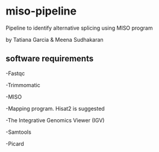# miso-pipeline
Pipeline to identify alternative splicing using MISO program  

by Tatiana Garcia & Meena Sudhakaran 

 

 

## software requirements

-Fastqc 

-Trimmomatic  

-MISO  

-Mapping program. Hisat2 is suggested 

-The Integrative Genomics Viewer (IGV) 

-Samtools 

-Picard 

